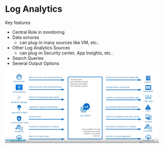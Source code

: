 # Log Analytics

Key features
* Central Role in monitoring
* Data soruces
    * can plug-in many sources like VM, etc..
* Other Log Analytics Sources
    * can plug-in Security center, App Insights, etc..
* Search Queries
* Several Output Options

![image log analytics use cases](./img/log-analytics-use-cases.png)